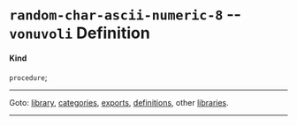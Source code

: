 

<a id='definition__vonuvoli__random-char-ascii-numeric-8'></a>

# `random-char-ascii-numeric-8` -- `vonuvoli` Definition


<a id='definition__vonuvoli__random-char-ascii-numeric-8__kind'></a>

#### Kind

`procedure`;

----

Goto: [library](../../vonuvoli/_index.md#library__vonuvoli), [categories](../../vonuvoli/categories/_index.md#toc__vonuvoli__categories), [exports](../../vonuvoli/exports/_index.md#toc__vonuvoli__exports), [definitions](../../vonuvoli/definitions/_index.md#toc__vonuvoli__definitions), other [libraries](../../_libraries.md#toc__libraries).

----

